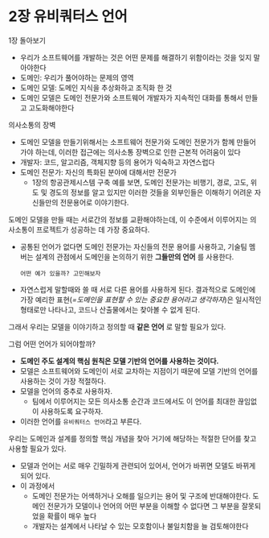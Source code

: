 # 2장 유비쿼터스 언어
1장 돌아보기
- 우리가 소프트웨어를 개발하는 것은 어떤 문제를 해결하기 위함이라는 것을 잊지 말아야한다
- 도메인: 우리가 풀어야하는 문제의 영역
- 도메인 모델: 도메인 지식을 추상화하고 조직화 한 것
- 도메인 모델은 도메인 전문가와 소프트웨어 개발자가 지속적인 대화를 통해서 만들고 고도화해야한다

의사소통의 장벽
- 도메인 모델을 만들기위해서는 소프트웨어 전문가와 도메인 전문가가 함께 만들어가야 하는데, 이러한 접근에는 의사소통 장벽으로 인한 근본적 어려움이 있다
- 개발자: 코드, 알고리즘, 객체지향 등의 용어가 익숙하고 자연스럽다
- 도메인 전문가: 자신의 특화된 분야에 대해서만 전문가
   - 1장의 항공관제시스템 구축 예를 보면, 도메인 전문가는 비행기, 경로, 고도, 위도 및 경도의 정보를 알고 있지만 이러한 것들을 외부인들은 이해하기 어려운 자신들만의 전문용어로 이야기한다. 

도메인 모델을 만들 때는 서로간의 정보를 교환해야하는데, 이 수준에서 이루어지는 의사소통이 프로젝트가 성공하는 데 가장 중요하다.
- 공통된 언어가 없다면 도메인 전문가는 자신들의 전문 용어를 사용하고, 기술팀 멤버는 설계의 관점에서 도메인을 논의하기 위한 __그들만의 언어__ 를 사용한다.
   ```
   어떤 예가 있을까? 고민해보자
   ```
- 자연스럽게 말할때와 쓸 때 서로 다른 용어를 사용하게 된다. 결과적으로 도메인에 가장 예리한 표현(_=도메인을 표현할 수 있는 중요한 용어라고 생각하자_)은 일시적인 형태로만 나타나고, 코드나 산출물에서는 찾아볼 수 없게 된다. 

그래서 우리는 모델을 이야기하고 정의할 때 __같은 언어__ 로 말할 필요가 있다. 

그럼 어떤 언어가 되어야할까?
- __도메인 주도 설계의 핵심 원칙은 모델 기반의 언어를 사용하는 것이다.__
- 모델은 소프트웨어와 도메인이 서로 교차하는 지점이기 때문에 모델 기반의 언어를 사용하는 것이 가장 적절하다. 
- 모델을 언어의 중추로 사용하자. 
   - 팀에서 이루어지는 모든 의사소통 순간과 코드에서도 이 언어를 최대한 끊임없이 사용하도록 요구하자.
- 이러한 언어를 `유비쿼터스 언어`라고 부른다. 

우리는 도메인과 설계를 정의할 핵심 개념을 찾아 거기에 해당하는 적절한 단어를 찾고 사용할 필요가 있다. 
- 모델과 언어는 서로 매우 긴밀하게 관련되어 있어서, 언어가 바뀌면 모델도 바뀌게 되어 있다.
- 이 과정에서
   - 도메인 전문가는 어색하거나 오해를 일으키는 용어 및 구조에 반대해야한다. 도메인 전문가가 모델이나 언어의 어떤 부분을 이해할 수 없다면 그 부분을 잘못되었을 확률이 매우 높다
   - 개발자는 설계에서 나타날 수 있는 모호함이나 불일치함을 늘 검토해야한다

